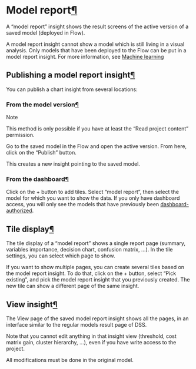 Model report[¶](#model-report "Permalink to this heading")
==========================================================


A “model report” insight shows the result screens of the active version of a saved model (deployed in Flow).


A model report insight cannot show a model which is still living in a visual analysis. Only models that have been deployed to the Flow can be put in a model report insight. For more information, see [Machine learning](../../machine-learning/index.html)



Publishing a model report insight[¶](#publishing-a-model-report-insight "Permalink to this heading")
----------------------------------------------------------------------------------------------------


You can publish a chart insight from several locations:



### From the model version[¶](#from-the-model-version "Permalink to this heading")



Note


This method is only possible if you have at least the “Read project content” permission.



Go to the saved model in the Flow and open the active version. From here, click on the “Publish” button.


This creates a new insight pointing to the saved model.




### From the dashboard[¶](#from-the-dashboard "Permalink to this heading")


Click on the \+ button to add tiles. Select “model report”, then select the model for which you want to show the data. If you only have dashboard access, you will only see the models that have previously been [dashboard\-authorized](../../security/authorized-objects.html).





Tile display[¶](#tile-display "Permalink to this heading")
----------------------------------------------------------


The tile display of a “model report” shows a single report page (summary, variables importance, decision chart, confusion matrix, …). In the tile settings, you can select which page to show.


If you want to show multiple pages, you can create several tiles based on the model report insight. To do that, click on the \+ button, select “Pick existing”, and pick the model report insight that you previously created. The new tile can show a different page of the same insight.




View insight[¶](#view-insight "Permalink to this heading")
----------------------------------------------------------


The View page of the saved model report insight shows all the pages, in an interface similar to the regular models result page of DSS.


Note that you cannot edit anything in that insight view (threshold, cost matrix gain, cluster hierarchy, …), even if you have write access to the project.


All modifications must be done in the original model.